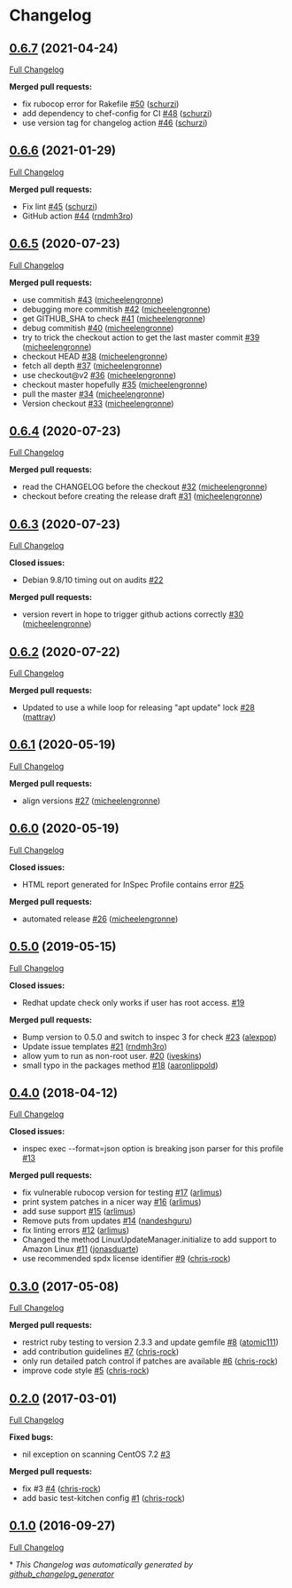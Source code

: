 # Changelog

## [0.6.7](https://github.com/dev-sec/linux-patch-baseline/tree/0.6.7) (2021-04-24)

[Full Changelog](https://github.com/dev-sec/linux-patch-baseline/compare/0.6.6...0.6.7)

**Merged pull requests:**

- fix rubocop error for Rakefile [\#50](https://github.com/dev-sec/linux-patch-baseline/pull/50) ([schurzi](https://github.com/schurzi))
- add dependency to chef-config for CI [\#48](https://github.com/dev-sec/linux-patch-baseline/pull/48) ([schurzi](https://github.com/schurzi))
- use version tag for changelog action [\#46](https://github.com/dev-sec/linux-patch-baseline/pull/46) ([schurzi](https://github.com/schurzi))

## [0.6.6](https://github.com/dev-sec/linux-patch-baseline/tree/0.6.6) (2021-01-29)

[Full Changelog](https://github.com/dev-sec/linux-patch-baseline/compare/0.6.5...0.6.6)

**Merged pull requests:**

- Fix lint [\#45](https://github.com/dev-sec/linux-patch-baseline/pull/45) ([schurzi](https://github.com/schurzi))
- GitHub action [\#44](https://github.com/dev-sec/linux-patch-baseline/pull/44) ([rndmh3ro](https://github.com/rndmh3ro))

## [0.6.5](https://github.com/dev-sec/linux-patch-baseline/tree/0.6.5) (2020-07-23)

[Full Changelog](https://github.com/dev-sec/linux-patch-baseline/compare/0.6.4...0.6.5)

**Merged pull requests:**

- use commitish [\#43](https://github.com/dev-sec/linux-patch-baseline/pull/43) ([micheelengronne](https://github.com/micheelengronne))
- debugging more commitish [\#42](https://github.com/dev-sec/linux-patch-baseline/pull/42) ([micheelengronne](https://github.com/micheelengronne))
- get GITHUB\_SHA to check [\#41](https://github.com/dev-sec/linux-patch-baseline/pull/41) ([micheelengronne](https://github.com/micheelengronne))
- debug commitish [\#40](https://github.com/dev-sec/linux-patch-baseline/pull/40) ([micheelengronne](https://github.com/micheelengronne))
- try to trick the checkout action to get the last master commit [\#39](https://github.com/dev-sec/linux-patch-baseline/pull/39) ([micheelengronne](https://github.com/micheelengronne))
- checkout HEAD [\#38](https://github.com/dev-sec/linux-patch-baseline/pull/38) ([micheelengronne](https://github.com/micheelengronne))
- fetch all depth [\#37](https://github.com/dev-sec/linux-patch-baseline/pull/37) ([micheelengronne](https://github.com/micheelengronne))
- use checkout@v2 [\#36](https://github.com/dev-sec/linux-patch-baseline/pull/36) ([micheelengronne](https://github.com/micheelengronne))
- checkout master hopefully [\#35](https://github.com/dev-sec/linux-patch-baseline/pull/35) ([micheelengronne](https://github.com/micheelengronne))
- pull the master [\#34](https://github.com/dev-sec/linux-patch-baseline/pull/34) ([micheelengronne](https://github.com/micheelengronne))
- Version checkout [\#33](https://github.com/dev-sec/linux-patch-baseline/pull/33) ([micheelengronne](https://github.com/micheelengronne))

## [0.6.4](https://github.com/dev-sec/linux-patch-baseline/tree/0.6.4) (2020-07-23)

[Full Changelog](https://github.com/dev-sec/linux-patch-baseline/compare/0.6.3...0.6.4)

**Merged pull requests:**

- read the CHANGELOG before the checkout [\#32](https://github.com/dev-sec/linux-patch-baseline/pull/32) ([micheelengronne](https://github.com/micheelengronne))
- checkout before creating the release draft [\#31](https://github.com/dev-sec/linux-patch-baseline/pull/31) ([micheelengronne](https://github.com/micheelengronne))

## [0.6.3](https://github.com/dev-sec/linux-patch-baseline/tree/0.6.3) (2020-07-23)

[Full Changelog](https://github.com/dev-sec/linux-patch-baseline/compare/0.6.2...0.6.3)

**Closed issues:**

- Debian 9.8/10 timing out on audits [\#22](https://github.com/dev-sec/linux-patch-baseline/issues/22)

**Merged pull requests:**

- version revert in hope to trigger github actions correctly [\#30](https://github.com/dev-sec/linux-patch-baseline/pull/30) ([micheelengronne](https://github.com/micheelengronne))

## [0.6.2](https://github.com/dev-sec/linux-patch-baseline/tree/0.6.2) (2020-07-22)

[Full Changelog](https://github.com/dev-sec/linux-patch-baseline/compare/0.6.1...0.6.2)

**Merged pull requests:**

- Updated to use a while loop for releasing "apt update" lock [\#28](https://github.com/dev-sec/linux-patch-baseline/pull/28) ([mattray](https://github.com/mattray))

## [0.6.1](https://github.com/dev-sec/linux-patch-baseline/tree/0.6.1) (2020-05-19)

[Full Changelog](https://github.com/dev-sec/linux-patch-baseline/compare/0.6.0...0.6.1)

**Merged pull requests:**

- align versions [\#27](https://github.com/dev-sec/linux-patch-baseline/pull/27) ([micheelengronne](https://github.com/micheelengronne))

## [0.6.0](https://github.com/dev-sec/linux-patch-baseline/tree/0.6.0) (2020-05-19)

[Full Changelog](https://github.com/dev-sec/linux-patch-baseline/compare/0.5.0...0.6.0)

**Closed issues:**

- HTML report generated for InSpec Profile contains error [\#25](https://github.com/dev-sec/linux-patch-baseline/issues/25)

**Merged pull requests:**

- automated release [\#26](https://github.com/dev-sec/linux-patch-baseline/pull/26) ([micheelengronne](https://github.com/micheelengronne))

## [0.5.0](https://github.com/dev-sec/linux-patch-baseline/tree/0.5.0) (2019-05-15)

[Full Changelog](https://github.com/dev-sec/linux-patch-baseline/compare/0.4.0...0.5.0)

**Closed issues:**

- Redhat update check only works if user has root access. [\#19](https://github.com/dev-sec/linux-patch-baseline/issues/19)

**Merged pull requests:**

- Bump version to 0.5.0 and switch to inspec 3 for check [\#23](https://github.com/dev-sec/linux-patch-baseline/pull/23) ([alexpop](https://github.com/alexpop))
- Update issue templates [\#21](https://github.com/dev-sec/linux-patch-baseline/pull/21) ([rndmh3ro](https://github.com/rndmh3ro))
- allow yum to run as non-root user. [\#20](https://github.com/dev-sec/linux-patch-baseline/pull/20) ([iveskins](https://github.com/iveskins))
- small typo in the packages method [\#18](https://github.com/dev-sec/linux-patch-baseline/pull/18) ([aaronlippold](https://github.com/aaronlippold))

## [0.4.0](https://github.com/dev-sec/linux-patch-baseline/tree/0.4.0) (2018-04-12)

[Full Changelog](https://github.com/dev-sec/linux-patch-baseline/compare/0.3.0...0.4.0)

**Closed issues:**

- inspec exec --format=json option is breaking json parser for this profile [\#13](https://github.com/dev-sec/linux-patch-baseline/issues/13)

**Merged pull requests:**

- fix vulnerable rubocop version for testing [\#17](https://github.com/dev-sec/linux-patch-baseline/pull/17) ([arlimus](https://github.com/arlimus))
- print system patches in a nicer way [\#16](https://github.com/dev-sec/linux-patch-baseline/pull/16) ([arlimus](https://github.com/arlimus))
- add suse support [\#15](https://github.com/dev-sec/linux-patch-baseline/pull/15) ([arlimus](https://github.com/arlimus))
- Remove puts from updates [\#14](https://github.com/dev-sec/linux-patch-baseline/pull/14) ([nandeshguru](https://github.com/nandeshguru))
- fix linting errors [\#12](https://github.com/dev-sec/linux-patch-baseline/pull/12) ([arlimus](https://github.com/arlimus))
- Changed the method LinuxUpdateManager.initialize to add support to Amazon Linux [\#11](https://github.com/dev-sec/linux-patch-baseline/pull/11) ([jonasduarte](https://github.com/jonasduarte))
- use recommended spdx license identifier [\#9](https://github.com/dev-sec/linux-patch-baseline/pull/9) ([chris-rock](https://github.com/chris-rock))

## [0.3.0](https://github.com/dev-sec/linux-patch-baseline/tree/0.3.0) (2017-05-08)

[Full Changelog](https://github.com/dev-sec/linux-patch-baseline/compare/0.2.0...0.3.0)

**Merged pull requests:**

- restrict ruby testing to version 2.3.3 and update gemfile [\#8](https://github.com/dev-sec/linux-patch-baseline/pull/8) ([atomic111](https://github.com/atomic111))
- add contribution guidelines [\#7](https://github.com/dev-sec/linux-patch-baseline/pull/7) ([chris-rock](https://github.com/chris-rock))
- only run detailed patch control if patches are available [\#6](https://github.com/dev-sec/linux-patch-baseline/pull/6) ([chris-rock](https://github.com/chris-rock))
- improve code style [\#5](https://github.com/dev-sec/linux-patch-baseline/pull/5) ([chris-rock](https://github.com/chris-rock))

## [0.2.0](https://github.com/dev-sec/linux-patch-baseline/tree/0.2.0) (2017-03-01)

[Full Changelog](https://github.com/dev-sec/linux-patch-baseline/compare/0.1.0...0.2.0)

**Fixed bugs:**

- nil exception on scanning CentOS 7.2 [\#3](https://github.com/dev-sec/linux-patch-baseline/issues/3)

**Merged pull requests:**

- fix \#3 [\#4](https://github.com/dev-sec/linux-patch-baseline/pull/4) ([chris-rock](https://github.com/chris-rock))
- add basic test-kitchen config [\#1](https://github.com/dev-sec/linux-patch-baseline/pull/1) ([chris-rock](https://github.com/chris-rock))

## [0.1.0](https://github.com/dev-sec/linux-patch-baseline/tree/0.1.0) (2016-09-27)

[Full Changelog](https://github.com/dev-sec/linux-patch-baseline/compare/0312593fd472be25966685615f83bc31098fc113...0.1.0)



\* *This Changelog was automatically generated by [github_changelog_generator](https://github.com/github-changelog-generator/github-changelog-generator)*
